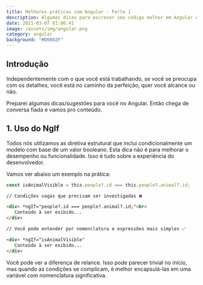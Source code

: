 ```yaml
---
title: Melhores práticas com Angular - Parte 1
description: Algumas dicas para escrever seu código melhor em Angular e também Javascript.
date: 2021-03-07 01:06:41
image: /assets/img/angular.png
category: angular
background: "#D6002F"
---
```

## Introdução

Independentemente com o que você está trabalhando, se você se preocupa com os detalhes, você está no caminho da perfeição, quer você alcance ou não.

Preparei algumas dicas/sugestões para você no Angular. Então chega de conversa fiada e vamos pro conteúdo.

## 1. Uso do NgIf

Todos nós utilizamos as diretiva estrutural que inclui condicionalmente um modelo com base de um valor booleano. Esta dica não é para melhorar o desempenho ou funcionalidade. Isso é tudo sobre a experiência do desenvolvedor.

Vamos ver abaixo um exemplo na prática:

```javascript
const isAnimalVisible = this.people?.id === this.people?.animal?.id;
```
 
```html
// Condições vagas que precisam ser investigadas ❌

<div> *ngIf="people?.id === people?.animal?.id;"<br>
   Conteúdo à ser exibido...                       
</div>

// Você pode entender por nomenclatura e expressões mais simples ✅

<div> *ngIf="isAnimalVisible"
   Conteúdo à ser exibido...
</div>
```

Você pode ver a diferença de relance. Isso pode parecer trivial no início, mas quando as condições se complicam, é melhor encapsulá-las em uma variável com nomenclatura significativa.
